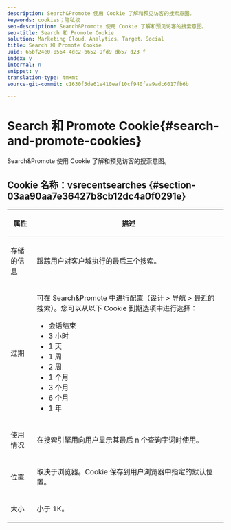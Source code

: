 ```yaml
---
description: Search&Promote 使用 Cookie 了解和预见访客的搜索意图。
keywords: cookies；隐私权
seo-description: Search&Promote 使用 Cookie 了解和预见访客的搜索意图。
seo-title: Search 和 Promote Cookie
solution: Marketing Cloud、Analytics、Target、Social
title: Search 和 Promote Cookie
uuid: 65bf24e0-0564-4dc2-b652-9fd9 db57 d23 f
index: y
internal: n
snippet: y
translation-type: tm+mt
source-git-commit: c1630f5de61e410eaf10cf940faa9adc6017fb6b

---
```



# Search 和 Promote Cookie{#search-and-promote-cookies}

Search&amp;Promote 使用 Cookie 了解和预见访客的搜索意图。

## Cookie 名称：vsrecentsearches {#section-03aa90aa7e36427b8cb12dc4a0f0291e}

<table id="table_34AA90F2FFB84500A77D8F4C5008D453"> 
 <thead> 
  <tr> 
   <th colname="col1" class="entry"> <p>属性 </p> </th> 
   <th colname="col2" class="entry"> <p>描述 </p> </th> 
  </tr> 
 </thead>
 <tbody> 
  <tr> 
   <td colname="col1"> <p>存储的信息 </p> </td> 
   <td colname="col2"> <p> 跟踪用户对客户域执行的最后三个搜索。 </p> </td> 
  </tr> 
  <tr> 
   <td colname="col1"> <p> 过期 </p> </td> 
   <td colname="col2"> <p>可在 Search&amp;Promote 中进行配置（<span class="uicontrol">设计</span> &gt; <span class="uicontrol">导航</span> &gt; <span class="uicontrol">最近的搜索</span>）。您可以从以下 Cookie 到期选项中进行选择： </p> <p> 
     <ul id="ul_28F564A6337D497699D5247F755981B8"> 
      <li id="li_6478BB5AF82341F787F92D03E277DBBB">会话结束 </li> 
      <li id="li_AF88B165365D4A63A82CB6ADD4542D66"> 3 小时 </li> 
      <li id="li_339475FBAB2248348B54073A2386819D">1 天 </li> 
      <li id="li_F30E6EF7A7FF467DB995D86AD0DF623B">1 周 </li> 
      <li id="li_77E18CF7EF8E4B24BAC5440D2B87844B">2 周 </li> 
      <li id="li_E8A5FF4C97F64BB087422B16AD1F61DB">1 个月 </li> 
      <li id="li_C170092F7E5649FE876925B58E6C8580">3 个月 </li> 
      <li id="li_08BD465A900A48BDA1283263047A33FD">6 个月 </li> 
      <li id="li_85FEDE0283F7426B9AF49C72B5089257">1 年 </li> 
     </ul> </p> </td> 
  </tr> 
  <tr> 
   <td colname="col1"> <p> 使用情况 </p> </td> 
   <td colname="col2"> <p>在搜索引擎用向用户显示其最后 n 个查询字词时使用。 </p> </td> 
  </tr> 
  <tr> 
   <td colname="col1"> <p> 位置 </p> </td> 
   <td colname="col2"> <p>取决于浏览器。Cookie 保存到用户浏览器中指定的默认位置。 </p> </td> 
  </tr> 
  <tr> 
   <td colname="col1"> <p> 大小 </p> </td> 
   <td colname="col2"> <p>小于 1K。 </p> </td> 
  </tr> 
 </tbody> 
</table>

